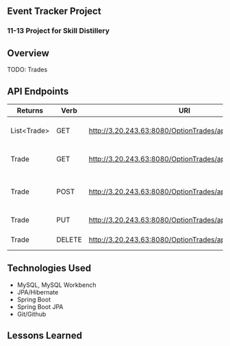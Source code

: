 ## Event Tracker Project

### 11-13 Project for Skill Distillery

## Overview

TODO: Trades

## API Endpoints

| Returns | Verb | URI | Description|
|------------------|------|-----|------------|
| List&lt;Trade&gt; | GET | http://3.20.243.63:8080/OptionTrades/api/trades | Retrieve a List of Trades|
|Trade | GET | http://3.20.243.63:8080/OptionTrades/api/trades/{tradeid} | Retrieves a single trade by ID |
|Trade | POST | http://3.20.243.63:8080/OptionTrades/api/trades | Creates a Trade into the Database |
|Trade | PUT | http://3.20.243.63:8080/OptionTrades/api/trades/{tradeid} | Updates a Trade by ID |
|Trade | DELETE | http://3.20.243.63:8080/OptionTrades/api/trades/{tradeid} | Deletes a Trade by ID |

## Technologies Used
* MySQL, MySQL Workbench
* JPA/Hibernate
* Spring Boot
* Spring Boot JPA
* Git/Github

## Lessons Learned

